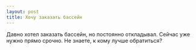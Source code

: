 ```yaml
---
layout: post 
title: Хочу заказать бассейн 
--- 
```

Давно хотел заказать бассейн, но постоянно откладывал. Сейчас уже нужно прямо срочно. Не знаете, к кому лучше обратиться?